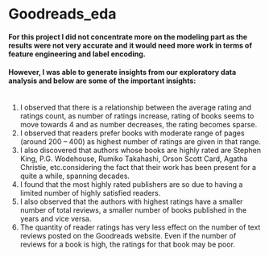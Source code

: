 # Goodreads_eda
#### For this project I did not concentrate more on the modeling part as the results were not very accurate and it would need more work in terms of feature engineering and label encoding. <br>
#### However, I was able to generate insights from our exploratory data analysis and below are some of the important insights:<br><br>
1. I observed that there is a relationship between the average rating and ratings count, as number of ratings increase, rating of books seems to move towards 4 and as number decreases, the rating becomes sparse.<br>
2. I observed that readers prefer books with moderate range of pages (around 200 – 400) as highest number of ratings are given in that range.<br>
3. I also discovered that authors whose books are highly rated are Stephen King, P.G. Wodehouse, Rumiko Takahashi, Orson Scott Card, Agatha Christie, etc.considering the fact that their work has been present for a quite a while, spanning decades.<br>
4. I found that the most highly rated publishers are so due to having a limited number of highly satisfied readers.<br>
5. I also observed that the authors with highest ratings have a smaller number of total reviews, a smaller number of books published in the years and vice versa.<br>
6. The quantity of reader ratings has very less effect on the number of text reviews posted on the Goodreads website. Even if the number of reviews for a book is high, the ratings for that book may be poor.<br>
